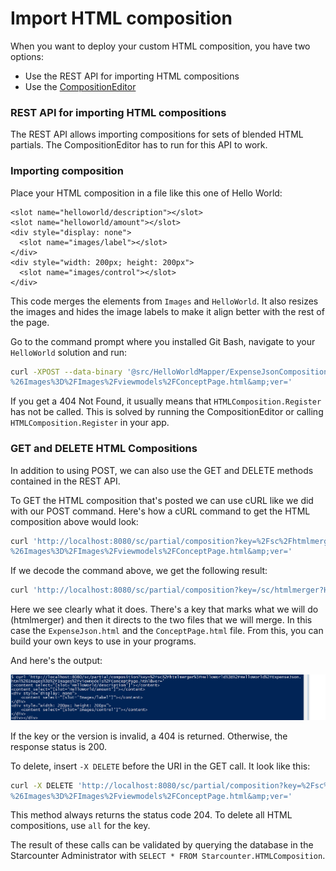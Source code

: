 # Import HTML composition

When you want to deploy your custom HTML composition, you have two options:

* Use the REST API for importing HTML compositions
* Use the [CompositionEditor](https://github.com/starcounterapps/compositioneditor)

### REST API for importing HTML compositions

The REST API allows importing compositions for sets of blended HTML partials. The CompositionEditor has to run for this API to work.

### Importing composition

Place your HTML composition in a file like this one of Hello World:



```markup
<slot name="helloworld/description"></slot>
<slot name="helloworld/amount"></slot>
<div style="display: none">
  <slot name="images/label"></slot>
</div>
<div style="width: 200px; height: 200px">
  <slot name="images/control"></slot>
</div>
```

This code merges the elements from `Images` and `HelloWorld`. It also resizes the images and hides the image labels to make it align better with the rest of the page.

Go to the command prompt where you installed Git Bash, navigate to your `HelloWorld` solution and run:

```bash
curl -XPOST --data-binary '@src/HelloWorldMapper/ExpenseJsonComposition.html' 'http://localhost:8080/sc/partial/composition?key=%2Fsc%2Fhtmlmerger%3FHelloWorld%3D%2FHelloWorld%2FExpenseJson.html
%26Images%3D%2FImages%2Fviewmodels%2FConceptPage.html&amp;ver='
```

If you get a 404 Not Found, it usually means that `HTMLComposition.Register` has not be called. This is solved by running the CompositionEditor or calling `HTMLComposition.Register` in your app.

### GET and DELETE HTML Compositions

In addition to using POST, we can also use the GET and DELETE methods contained in the REST API.

To GET the HTML composition that's posted we can use cURL like we did with our POST command. Here's how a cURL command to get the HTML composition above would look:

```bash
curl 'http://localhost:8080/sc/partial/composition?key=%2Fsc%2Fhtmlmerger%3FHelloWorld%3D%2FHelloWorld%2FExpenseJson.html
%26Images%3D%2FImages%2Fviewmodels%2FConceptPage.html&amp;ver='
```

If we decode the command above, we get the following result:

```bash
curl 'http://localhost:8080/sc/partial/composition?key=/sc/htmlmerger?HelloWorld=/HelloWorld/ExpenseJson.html&amp;Images=/Images/viewmodels/ConceptPage.html&amp;ver='
```

Here we see clearly what it does. There's a key that marks what we will do \(htmlmerger\) and then it directs to the two files that we will merge. In this case the `ExpenseJson.html` and the `ConceptPage.html` file. From this, you can build your own keys to use in your programs.

And here's the output:



![](../../.gitbook/assets/getcurl.png)



If the key or the version is invalid, a 404 is returned. Otherwise, the response status is 200.

To delete, insert `-X DELETE` before the URI in the GET call. It look like this:

```bash
curl -X DELETE 'http://localhost:8080/sc/partial/composition?key=%2Fsc%2Fhtmlmerger%3FHelloWorld%3D%2FHelloWorld%2FExpenseJson.html
%26Images%3D%2FImages%2Fviewmodels%2FConceptPage.html&amp;ver='
```

This method always returns the status code 204. To delete all HTML compositions, use `all` for the key.

The result of these calls can be validated by querying the database in the Starcounter Administrator with `SELECT * FROM Starcounter.HTMLComposition`.

